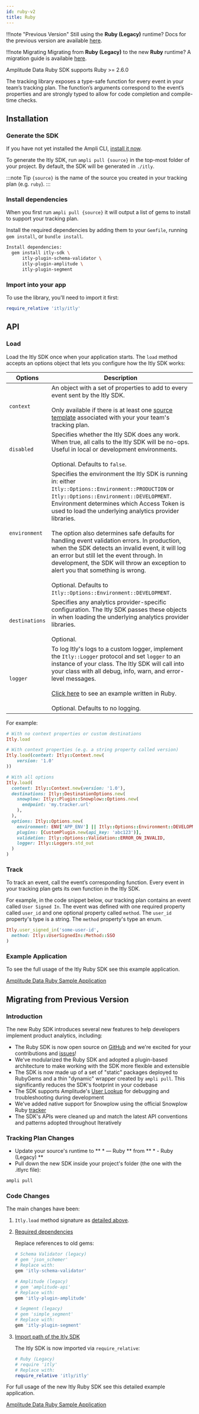 ```yaml
---
id: ruby-v2
title: Ruby
---
```




!!!note "Previous Version"
    Still using the **Ruby (Legacy)** runtime? Docs for the previous version are available [here](ruby).

!!!note Migrating
    Migrating from **Ruby (Legacy)** to the new **Ruby** runtime? A migration guide is available [here](#migrating-from-previous-version).

Amplitude Data Ruby SDK supports Ruby >= 2.6.0

The tracking library exposes a type-safe function for every event in your team’s tracking plan. The function’s arguments correspond to the event’s properties and are strongly typed to allow for code completion and compile-time checks.

## Installation

### Generate the SDK

If you have not yet installed the Ampli CLI, [install it now](/using-the-ampli-cli).

To generate the Itly SDK, run `ampli pull {source}` in the top-most folder of your project. By default, the SDK will be generated in `./itly`.

:::note Tip
`{source}` is the name of the source you created in your tracking plan (e.g. `ruby`).
:::

### Install dependencies

When you first run `ampli pull {source}` it will output a list of gems to install to support your tracking plan.

Install the required dependencies by adding them to your `Gemfile`, running `gem install`, or `bundle install`.

```bash
Install dependencies:
  gem install itly-sdk \
      itly-plugin-schema-validator \
      itly-plugin-amplitude \
      itly-plugin-segment
```

### Import into your app

To use the library, you'll need to import it first:

```ruby
require_relative 'itly/itly'
```

## API

### Load

Load the Itly SDK once when your application starts. The `load` method accepts an options object that lets you configure how the Itly SDK works:

| Options | Description |
|-|-|
| `context`| An object with a set of properties to add to every event sent by the Itly SDK.<br /><br />Only available if there is at least one [source template](/working-with-templates#adding-a-template-to-a-source) associated with your your team's tracking plan.|
| `disabled`| Specifies whether the Itly SDK does any work. When true, all calls to the Itly SDK will be no-ops. Useful in local or development environments.<br /><br />Optional. Defaults to `false`.|
| `environment` | Specifies the environment the Itly SDK is running in: either `Itly::Options::Environment::PRODUCTION` or `Itly::Options::Environment::DEVELOPMENT`. Environment determines which Access Token is used to load the underlying analytics provider libraries.<br /><br />The option also determines safe defaults for handling event validation errors. In production, when the SDK detects an invalid event, it will log an error but still let the event through. In development, the SDK will throw an exception to alert you that something is wrong.<br /><br />Optional. Defaults to `Itly::Options::Environment::DEVELOPMENT`.|
| `destinations` | Specifies any analytics provider-specific configuration. The Itly SDK passes these objects in when loading the underlying analytics provider libraries.<br /><br />Optional.|
| `logger` | To log Itly's logs to a custom logger, implement the `Itly::Logger` protocol and set `logger` to an instance of your class. The Itly SDK will call into your class with all debug, info, warn, and error-level messages.<br /><br />[Click here](https://bitbucket.org/seasyd/examples/src/master/ruby-v2) to see an example written in Ruby.<br /><br />Optional. Defaults to no logging. |

For example:

```ruby
# With no context properties or custom destinations
Itly.load

# With context properties (e.g. a string property called version)
Itly.load(context: Itly::Context.new(
    version: '1.0'
))

# With all options
Itly.load(
  context: Itly::Context.new(version: '1.0'),
  destinations: Itly::DestinationOptions.new(
    snowplow: Itly::Plugin::Snowplow::Options.new(
      endpoint: 'my.tracker.url'
    ),
  ),
  options: Itly::Options.new(
    environment: ENV['APP_ENV'] || Itly::Options::Environment::DEVELOPMENT,
    plugins: [CustomPlugin.new(api_key: 'abc123')],
    validation: Itly::Options::Validation::ERROR_ON_INVALID,
    logger: Itly::Loggers.std_out
  )
)
```

### Track

To track an event, call the event’s corresponding function. Every event in your tracking plan gets its own function in the Itly SDK.

For example, in the code snippet below, our tracking plan contains an event called `User Signed In`. The event was defined with one required property called `user_id` and one optional property called `method`. The `user_id` property's type is a string. The `method` property's type an enum.

```ruby
Itly.user_signed_in('some-user-id',
  method: Itly::UserSignedIn::Method::SSO
)
```

### Example Application

To see the full usage of the Itly Ruby SDK see this example application.

[Amplitude Data Ruby Sample Application](https://bitbucket.org/seasyd/examples/src/master/ruby-v2/README.md)


## Migrating from Previous Version

### Introduction

The new Ruby SDK introduces several new features to help developers implement product analytics, including:

- The Ruby SDK is now open source on [GitHub](https://github.com/amplitude/itly-sdk-ruby) and we're excited for your contributions and [issues](https://github.com/amplitude/itly-sdk-ruby/issues)!
- We've modularized the Ruby SDK and adopted a plugin-based architecture to make working with the SDK more flexible and extensible
- The SDK is now made up of a set of "static" packages deployed to RubyGems and a thin "dynamic" wrapper created by `ampli pull`. This significantly reduces the SDK's footprint in your codebase
- The SDK supports Amplitude's [User Lookup](https://help.amplitude.com/hc/en-us/articles/229313067-User-Look-Up) for debugging and troubleshooting during development
- We've added native support for Snowplow using the official Snowplow Ruby [tracker](https://github.com/snowplow/snowplow-ruby-tracker)
- The SDK's APIs were cleaned up and match the latest API conventions and patterns adopted throughout Iteratively

### Tracking Plan Changes

- Update your source's runtime to ** * — Ruby ** from ** * - Ruby (Legacy) **
- Pull down the new SDK inside your project's folder (the one with the .itlyrc file):

```bash
ampli pull
```

### Code Changes

The main changes have been:
1. `Itly.load` method signature as [detailed above](#Load).

2. [Required dependencies](#install-dependencies)

    Replace references to old gems:
    ```ruby
    # Schema Validator (legacy)
    # gem 'json_schemer'
    # Replace with:
    gem 'itly-schema-validator'

    # Amplitude (legacy)
    # gem 'amplitude-api'
    # Replace with:
    gem 'itly-plugin-amplitude'

    # Segment (legacy)
    # gem 'simple_segment'
    # Replace with:
    gem 'itly-plugin-segment'
    ```

3. [Import path of the Itly SDK](#import-into-your-app)

    The Itly SDK is now imported via `require_relative`:
    ```ruby
    # Ruby (Legacy)
    # require 'itly'
    # Replace with:
    require_relative 'itly/itly'
    ```

For full usage of the new Itly Ruby SDK see this detailed example application.

[Amplitude Data Ruby Sample Application](https://bitbucket.org/seasyd/examples/src/master/ruby-v2/README.md)

<!-- Itly includes code docs in the auto-generated library so your IDE can display relevant documentation for every function and property as you type.

![Code documentation](/img/ruby.png) -->

<!-- ### Alias



### Plugins & Custom Destinations



### Logging -->



